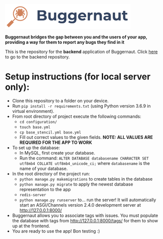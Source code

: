 ![Buggernaut Logo](buggernaut_backend/media/assets/app_logo_with_name_white.png)

**Buggernaut bridges the gap between you and the users of your app, providing a way for them to report any bugs they find in it**

This is the repository for the **backend** application of Buggernaut. Click [here](https://github.com/shreyasdoda/buggernaut-frontend) to go to the backend repository.

# Setup instructions (for local server only):
- Clone this repository to a folder on your device.
- Run `pip install -r requirements.txt` (using Python version 3.6.9 in virtual environment).
- From root directory of project execute the following commands:
  - `cd configuration/`
  - `touch base.yml`
  - `cp base_stencil.yml base.yml`
  - Fill out correct values to the given fields. **NOTE: ALL VALUES ARE REQUIRED FOR THE APP TO WORK**
- To set up the database:
  - In MySQL, first create your database.
  - Run the command: `ALTER DATABASE databasename CHARACTER SET utf8mb4 COLLATE utf8mb4_unicode_ci;` where `databasename` is the name of your database.
- In the root directory of the project run: 
  - `python manage.py makemigrations` to create tables in the database
  - `python manage.py migrate` to apply the newest database representation to the app
  - `redis-server`
  - `python manage.py runserver` to... run the server! It will automatically start an ASGI/Channels version 2.4.0 development server at http://127.0.0.1:8000/
- Buggernaut allows you to associate tags with issues. You must populate the database with tags from http://127.0.0.1:8000/tags/ for them to show up at the frontend.
- You are ready to use the app! Bon testing :)


